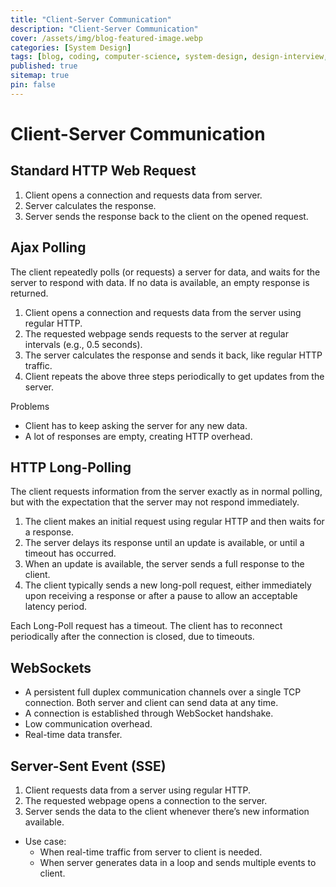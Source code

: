 ```yaml
---
title: "Client-Server Communication"
description: "Client-Server Communication"
cover: /assets/img/blog-featured-image.webp
categories: [System Design]
tags: [blog, coding, computer-science, system-design, design-interview, preparation]
published: true
sitemap: true
pin: false
---
```


Client-Server Communication
====

## Standard HTTP Web Request
1. Client opens a connection and requests data from server.
2. Server calculates the response.
3. Server sends the response back to the client on the opened request.

## Ajax Polling
The client repeatedly polls (or requests) a server for data, and waits for the server to respond with data. If no data is available, an empty response is returned.

1. Client opens a connection and requests data from the server using regular HTTP.
2. The requested webpage sends requests to the server at regular intervals (e.g., 0.5 seconds).
3. The server calculates the response and sends it back, like regular HTTP traffic.
4. Client repeats the above three steps periodically to get updates from the server.

Problems
- Client has to keep asking the server for any new data.
- A lot of responses are empty, creating HTTP overhead.

## HTTP Long-Polling
The client requests information from the server exactly as in normal polling, but with the expectation that the server may not respond immediately.

1. The client makes an initial request using regular HTTP and then waits for a response.
2. The server delays its response until an update is available, or until a timeout has occurred.
3. When an update is available, the server sends a full response to the client.
4. The client typically sends a new long-poll request, either immediately upon receiving a response or after a pause to allow an acceptable latency period.

Each Long-Poll request has a timeout. The client has to reconnect periodically after the connection is closed, due to timeouts.

## WebSockets
- A persistent full duplex communication channels over a single TCP connection. Both server and client can send data at any time.
- A connection is established through WebSocket handshake.
- Low communication overhead.
- Real-time data transfer.

## Server-Sent Event (SSE)
1. Client requests data from a server using regular HTTP.
2. The requested webpage opens a connection to the server.
3. Server sends the data to the client whenever there’s new information available.

- Use case:
  - When real-time traffic from server to client is needed.
  - When server generates data in a loop and sends multiple events to client.